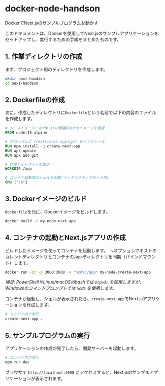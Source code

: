 # docker-node-handson
 DockerでNext.jsのサンプルプログラムを動かす

このドキュメントは、Dockerを使用してNext.jsのサンプルアプリケーションをセットアップし、実行するための手順をまとめたものです。

## 1. 作業ディレクトリの作成

まず、プロジェクト用のディレクトリを作成します。

```bash
mkdir next-handson
cd next-handson
```

## 2. Dockerfileの作成

次に、作成したディレクトリに`Dockerfile`という名前で以下の内容のファイルを作成します。

```dockerfile
# ベースイメージ: Node.jsの軽量Alpineイメージを使用
FROM node:18-alpine

# グローバルに create-next-appとgit をインストール
RUN npm install -g create-next-app
RUN apk update
RUN apk add git

# 作業ディレクトリの設定
WORKDIR /app

# コンテナ起動時はシェルを起動(インタラクティブモード用)
CMD ["sh"]
```

## 3. Dockerイメージのビルド

`Dockerfile`を元に、Dockerイメージをビルドします。

```bash
docker build -t my-node-next-app .
```

## 4. コンテナの起動とNext.jsアプリの作成

ビルドしたイメージを使ってコンテナを起動します。
`-v`オプションでホストのカレントディレクトリとコンテナの`/app`ディレクトリを同期（バインドマウント）します。

```bash
docker run -it -p 3000:3000 -v "%cd%:/app" my-node-create-next-app
```
*補足: PowerShellやLinux/macOSのbashでは `$(pwd)` を使用しますが、Windowsのコマンドプロンプトでは `%cd%` を使用します。*

コンテナが起動し、シェルが表示されたら、`create-next-app`でNext.jsアプリケーションを作成します。

```bash
# コンテナ内で実行
create-next-app .
```

## 5. サンプルプログラムの実行

アプリケーションの作成が完了したら、開発サーバーを起動します。

```bash
# コンテナ内で実行
npm run dev
```

ブラウザで `http://localhost:3000` にアクセスすると、Next.jsのサンプルアプリケーションが表示されます。
